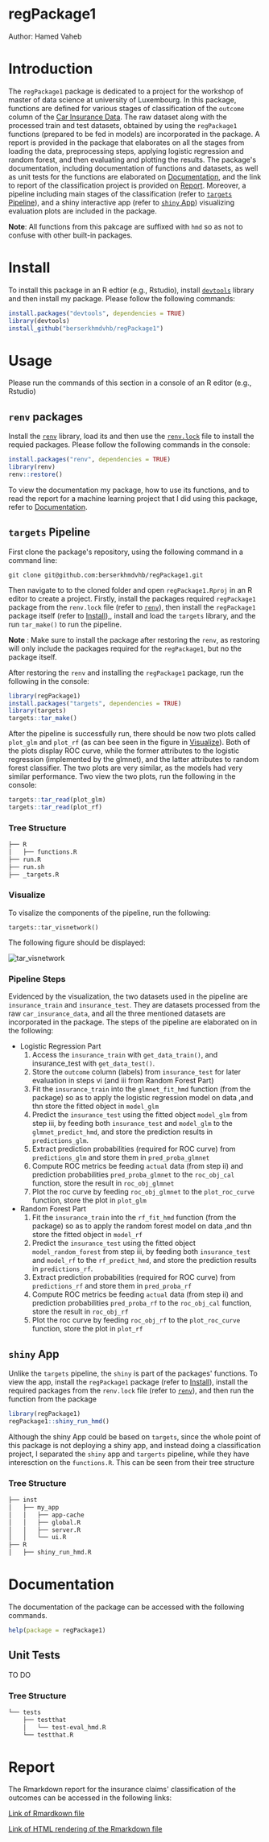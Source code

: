 # regPackage1
Author: Hamed Vaheb

# Introduction

The `regPackage1` package is dedicated to a project for the workshop of master of data science at university of Luxembourg.
In this package, functions are defined for various stages of classification of the `outcome` column of the [Car Insurance Data](https://www.kaggle.com/datasets/sagnik1511/car-insurance-data).
The raw dataset along with the processed train and test datasets, obtained by using the `regPackage1` functions (prepared to be fed in models) are incorporated in the package.
A report is provided in the package that elaborates on all the stages from loading the data, preprocessing steps, applying logistic regression and random forest, and then evaluating and plotting the results.
The package's documentation, including documentation of functions and datasets, as well as unit tests for the functions are elaborated on [Documentation](#Documentation), and the link to report of the classification project is provided on [Report](#Report).
Moreover, a pipeline including main stages of the classification (refer to [`targets` Pipeline](#targets-Pipeline)), and a shiny interactive app (refer to [`shiny` App](#shiny-App)) visualizing evaluation plots are included in the package.


**Note**: All functions from this pakcage are suffixed with `hmd` so as not to confuse with other built-in packages.

# Install

To install this package in an R edtior (e.g., Rstudio), install [`devtools`](https://www.r-project.org/nosvn/pandoc/devtools.html) library and then install my package. Please follow the following commands:

```r
install.packages("devtools", dependencies = TRUE)
library(devtools)
install_github("berserkhmdvhb/regPackage1")
```



# Usage

Please run the commands of this section in a console of an R editor (e.g., Rstudio)

## `renv` packages

Install the [`renv`](https://rstudio.github.io/renv/articles/renv.html) library, load its and then use the [`renv.lock`](https://github.com/berserkhmdvhb/regPackage1/blob/main/renv.lock) file to install the requied packages. Please follow the following commands in the console:

```r
install.packages("renv", dependencies = TRUE)
library(renv)
renv::restore()
```

To view the documentation my package, how to use its functions, and to read the report for a machine learning project that I did using this package, refer to [Documentation](#Documentation).



## `targets` Pipeline

First clone the package's repository, using the following command in a command line:

```
git clone git@github.com:berserkhmdvhb/regPackage1.git
```

Then navigate to to the cloned folder and open `regPackage1.Rproj` in an R editor to create a project.
Firstly, install the packages required `regPackage1` package from the `renv.lock` file (refer to [`renv`](#renv-packages)), then install the `regPackage1` package itself (refer to [Install](#Install)),, install and load the `targets` library, and the run `tar_make()` to run the pipeline.

**Note** : Make sure to install the package after restoring the `renv`, as restoring will only include the packages required for the `regPackage1`, but no the package itself.

After restoring the `renv` and installing the `regPackage1` package, run the following in the console:
```r
library(regPackage1)
install.packages("targets", dependencies = TRUE)
library(targets)
targets::tar_make()
```

After the pipeline is successfully run, there should be now two plots called `plot_glm` and `plot_rf` (as can bee seen in the figure in [Visualize](#Visualize)). Both of the plots display ROC curve, while the former attributes to the logistic regression (implemented by the glmnet), and the latter attributes to random forest classifier. The two plots are very similar, as the models had very similar performance. Two view the two plots, run the following in the console:

```r
targets::tar_read(plot_glm)
targets::tar_read(plot_rf)
```


### Tree Structure

```bash
├── R
│   ├── functions.R
├── run.R
├── run.sh
├── _targets.R
```

### Visualize 

To visalize the components of the pipeline, run the following:

```
targets::tar_visnetwork()
```

The following figure should be displayed:

![`tar_visnetwork`](https://github.com/berserkhmdvhb/regPackage1/blob/main/inst/figures/tar_visnetwork.png)


### Pipeline Steps

Evidenced by the visualization, the two datasets used in the pipeline are `insurance_train` and `insurance_test`.
They are datasets processed from the raw `car_insurance_data`, and all the three mentioned datasets are incorporated in the package.
The steps of the pipeline are elaborated on in the following:

- Logistic Regression Part
    1. Access the `insurance_train` with `get_data_train()`, and insurance_test with `get_data_test()`.
    2. Store the `outcome` column (labels) from `insurance_test` for later evaluation in steps vi (and iii from Random Forest Part)
    3. Fit the `insurance_train` into the `glmnet_fit_hmd` function (from the package) so as to apply the logistic regression model on data ,and thn store the fitted object in `model_glm`
    4. Predict the `insurance_test` using the fitted object `model_glm` from step iii, by feeding both `insurance_test` and `model_glm` to the `glmnet_predict_hmd`, and store the prediction results in `predictions_glm`.
    5. Extract prediction probabilities (required for ROC curve) from `predictions_glm` and store them in `pred_proba_glmnet`
    6. Compute ROC metrics be feeding `actual` data (from step ii) and prediction probabilities `pred_proba_glmnet` to the `roc_obj_cal` function, store the result in `roc_obj_glmnet`
    7. Plot the roc curve by feeding `roc_obj_glmnet` to the `plot_roc_curve` function, store the plot in `plot_glm`
- Random Forest Part
    1. Fit the `insurance_train` into the `rf_fit_hmd` function (from the package) so as to apply the random forest model on data ,and thn store the fitted object in `model_rf`
    2. Predict the `insurance_test` using the fitted object `model_random_forest` from step iii, by feeding both `insurance_test` and `model_rf` to the `rf_predict_hmd`, and store the prediction results in `predictions_rf`.
    3. Extract prediction probabilities (required for ROC curve) from `predictions_rf` and store them in `pred_proba_rf`
    4. Compute ROC metrics be feeding `actual` data (from step ii) and prediction probabilities `pred_proba_rf` to the `roc_obj_cal` function, store the result in `roc_obj_rf`
    5. Plot the roc curve by feeding `roc_obj_rf` to the `plot_roc_curve` function, store the plot in `plot_rf`
    
    
## `shiny` App

Unlike the `targets` pipeline, the `shiny` is part of the packages' functions. To view the app, install the `regPackage1` package (refer to [Install](#Install)), install the required packages from the `renv.lock` file (refer to [`renv`](#renv-packages)), and then run the  function from the package

```r
library(regPackage1)
regPackage1::shiny_run_hmd()
```


Although the shiny App could be based on `targets`, since the whole point of this package is not deploying a shiny app, and instead doing a classification project, I separated the `shiny` app and `targerts` pipeline, while they have interesction on the `functions.R`. This can be seen from their tree structure


### Tree Structure

```bash
├── inst
│   ├── my_app
│   │   ├── app-cache
│   │   ├── global.R
│   │   ├── server.R
│   │   └── ui.R
├── R
│   ├── shiny_run_hmd.R
```



# Documentation

The documentation of the package can be accessed with the following commands.

```r
help(package = regPackage1)
```

## Unit Tests
TO DO

### Tree Structure

```bash
└── tests
    ├── testthat
    │   └── test-eval_hmd.R
    └── testthat.R
```

# Report

The Rmarkdown report for the insurance claims' classification of the outcomes can be accessed in the following links:

[Link of Rmardkown file](https://github.com/berserkhmdvhb/regPackage1/blob/main/inst/report.Rmd)

[Link of HTML rendering of the Rmarkdown file](https://htmlpreview.github.io/?https://github.com/berserkhmdvhb/regPackage1/blob/main/inst/report.html)

